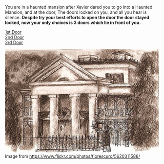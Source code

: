 You are in a haunted mansion after Xavier dared you to go into a Haunted Mansion, and at the door, The doors locked on you, and all you hear is silence. **Despite try your best efforts to open the door the door stayed locked, now your only choices is 3 doors which lie in front of you.**

[1st Door](situations/repeat-randomized.md)  
[2nd Door](situations/death-by-tim.md)  
[3rd Door](2-door.md)

![huanted](images/huanted.jpg)  
Image from https://www.flickr.com/photos/fiorescuro/5620311588/
